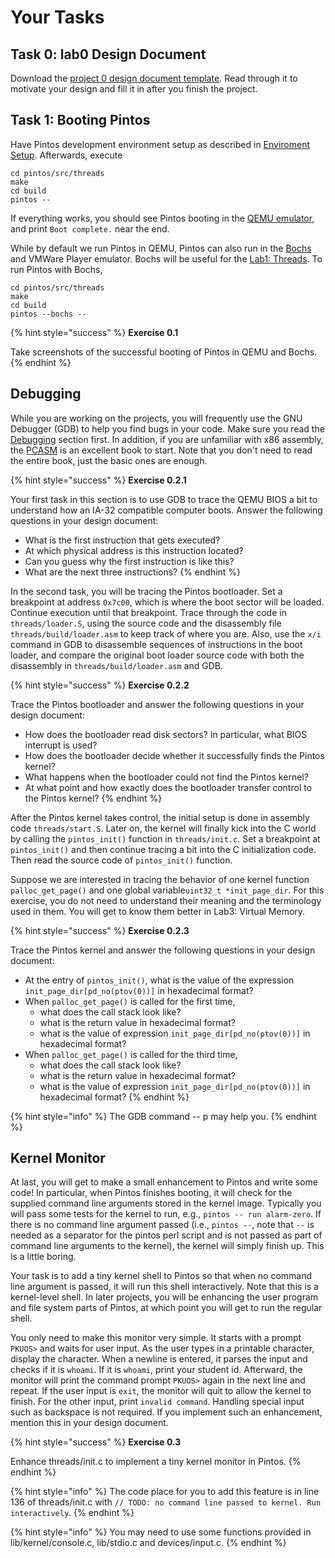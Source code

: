 # Your Tasks

## Task 0: lab0 Design Document

Download the [project 0 design document template](https://github.com/PKU-OS/pintos/blob/master/docs/p0.md). Read through it to motivate your design and fill it in after you finish the project.

## &#x20;Task 1: Booting Pintos

Have Pintos development environment setup as described in [Enviroment Setup](../../getting-started/environment-setup.md). Afterwards, execute

```shell
cd pintos/src/threads
make
cd build
pintos --
```

If everything works, you should see Pintos booting in the [QEMU emulator](http://www.qemu.org), and print `Boot complete.` near the end.

While by default we run Pintos in QEMU, Pintos can also run in the [Bochs](http://bochs.sourceforge.net) and VMWare Player emulator. Bochs will be useful for the [Lab1: Threads](../lab1-threads/). To run Pintos with Bochs,

```
cd pintos/src/threads
make 
cd build
pintos --bochs --
```

{% hint style="success" %}
**Exercise 0.1**

Take screenshots of the successful booting of Pintos in QEMU and Bochs.
{% endhint %}

## Debugging

While you are working on the projects, you will frequently use the GNU Debugger (GDB) to help you find bugs in your code. Make sure you read the [Debugging](your-tasks.md#undefined) section first. In addition, if you are unfamiliar with x86 assembly, the [PCASM](https://www.cs.jhu.edu/\~huang/cs318/fall21/project/specs/pcasm-book.pdf) is an excellent book to start. Note that you don't need to read the entire book, just the basic ones are enough.

{% hint style="success" %}
**Exercise 0.2.1**

Your first task in this section is to use GDB to trace the QEMU BIOS a bit to understand how an IA-32 compatible computer boots. Answer the following questions in your design document:

* What is the first instruction that gets executed?
* At which physical address is this instruction located?
* Can you guess why the first instruction is like this?
* What are the next three instructions?
{% endhint %}

In the second task, you will be tracing the Pintos bootloader. Set a breakpoint at address `0x7c00`, which is where the boot sector will be loaded. Continue execution until that breakpoint. Trace through the code in `threads/loader.S`, using the source code and the disassembly file `threads/build/loader.asm` to keep track of where you are. Also, use the `x/i` command in GDB to disassemble sequences of instructions in the boot loader, and compare the original boot loader source code with both the disassembly in `threads/build/loader.asm` and GDB.

{% hint style="success" %}
**Exercise 0.2.2**

Trace the Pintos bootloader and answer the following questions in your design document:

* How does the bootloader read disk sectors? In particular, what BIOS interrupt is used?
* How does the bootloader decide whether it successfully finds the Pintos kernel?
* What happens when the bootloader could not find the Pintos kernel?
* At what point and how exactly does the bootloader transfer control to the Pintos kernel?
{% endhint %}

After the Pintos kernel takes control, the initial setup is done in assembly code `threads/start.S`. Later on, the kernel will finally kick into the C world by calling the `pintos_init()` function in `threads/init.c`. Set a breakpoint at `pintos_init()` and then continue tracing a bit into the C initialization code. Then read the source code of `pintos_init()` function.

Suppose we are interested in tracing the behavior of one kernel function `palloc_get_page()` and one global variable`uint32_t *init_page_dir`. For this exercise, you do not need to understand their meaning and the terminology used in them. You will get to know them better in Lab3: Virtual Memory.

{% hint style="success" %}
**Exercise 0.2.3**

Trace the Pintos kernel and answer the following questions in your design document:

* At the entry of `pintos_init()`, what is the value of the expression `init_page_dir[pd_no(ptov(0))]` in hexadecimal format?
* When `palloc_get_page()` is called for the first time,
  * what does the call stack look like?
  * what is the return value in hexadecimal format?
  * what is the value of expression `init_page_dir[pd_no(ptov(0))]` in hexadecimal format?
* When `palloc_get_page()` is called for the third time,
  * what does the call stack look like?
  * what is the return value in hexadecimal format?
  * what is the value of expression `init_page_dir[pd_no(ptov(0))]` in hexadecimal format?
{% endhint %}

{% hint style="info" %}
The GDB command -- p may help you.
{% endhint %}

## Kernel Monitor

At last, you will get to make a small enhancement to Pintos and write some code! In particular, when Pintos finishes booting, it will check for the supplied command line arguments stored in the kernel image. Typically you will pass some tests for the kernel to run, e.g., `pintos -- run alarm-zero`. If there is no command line argument passed (i.e., `pintos --`, note that `--` is needed as a separator for the pintos perl script and is not passed as part of command line arguments to the kernel), the kernel will simply finish up. This is a little boring.

Your task is to add a tiny kernel shell to Pintos so that when no command line argument is passed, it will run this shell interactively. Note that this is a kernel-level shell. In later projects, you will be enhancing the user program and file system parts of Pintos, at which point you will get to run the regular shell.

You only need to make this monitor very simple. It starts with a prompt `PKUOS>` and waits for user input. As the user types in a printable character, display the character. When a newline is entered, it parses the input and checks if it is `whoami`. If it is `whoami`, print your student id. Afterward, the monitor will print the command prompt `PKUOS>` again in the next line and repeat. If the user input is `exit`, the monitor will quit to allow the kernel to finish. For the other input, print `invalid command`. Handling special input such as backspace is not required. If you implement such an enhancement, mention this in your design document.

{% hint style="success" %}
**Exercise 0.3**

Enhance threads/init.c to implement a tiny kernel monitor in Pintos.
{% endhint %}

{% hint style="info" %}
The code place for you to add this feature is in line 136 of threads/init.c with `// TODO: no command line passed to kernel. Run interactively`.
{% endhint %}

{% hint style="info" %}
You may need to use some functions provided in lib/kernel/console.c, lib/stdio.c and devices/input.c.
{% endhint %}
